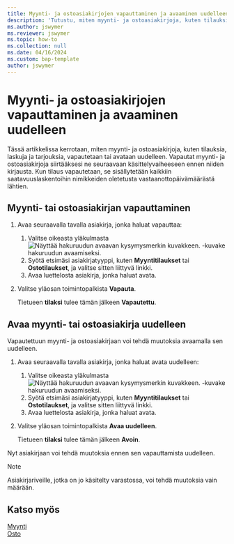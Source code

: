 ```yaml
---
title: Myynti- ja ostoasiakirjojen vapauttaminen ja avaaminen uudelleen
description: 'Tutustu, miten myynti- ja ostoasiakirjoja, kuten tilauksia, laskuja ja tarjouksia, vapautetaan tai avataan uudelleen.'
ms.author: jswymer
ms.reviewer: jswymer
ms.topic: how-to
ms.collection: null
ms.date: 04/16/2024
ms.custom: bap-template
author: jswymer
---
```


# <a name="release-and-reopen-sales-and-purchase-documents"></a>Myynti- ja ostoasiakirjojen vapauttaminen ja avaaminen uudelleen

Tässä artikkelissa kerrotaan, miten myynti- ja ostoasiakirjoja, kuten tilauksia, laskuja ja tarjouksia, vapautetaan tai avataan uudelleen. Vapautat myynti- ja ostoasiakirjoja siirtääksesi ne seuraavaan käsittelyvaiheeseen ennen niiden kirjausta. Kun tilaus vapautetaan, se sisällytetään kaikkiin saatavuuslaskentoihin nimikkeiden oletetusta vastaanottopäivämäärästä lähtien.

## <a name="release-a-sales-or-purchase-document"></a>Myynti- tai ostoasiakirjan vapauttaminen

1. Avaa seuraavalla tavalla asiakirja, jonka haluat vapauttaa:

   1. Valitse oikeasta yläkulmasta ![Näyttää hakuruudun avaavan kysymysmerkin kuvakkeen.](media/ui-search/search_small.png) -kuvake hakuruudun avaamiseksi.
   1. Syötä etsimäsi asiakirjatyyppi, kuten **Myyntitilaukset** tai **Ostotilaukset**, ja valitse sitten liittyvä linkki.
   1. Avaa luettelosta asiakirja, jonka haluat avata.
1. Valitse yläosan toimintopalkista **Vapauta**.

   Tietueen **tilaksi** tulee tämän jälkeen **Vapautettu**.

## <a name="reopen-a-sales-or-purchase-document"></a>Avaa myynti- tai ostoasiakirja uudelleen

Vapautettuun myynti- ja ostoasiakirjaan voi tehdä muutoksia avaamalla sen uudelleen.

1. Avaa seuraavalla tavalla asiakirja, jonka haluat avata uudelleen:

   1. Valitse oikeasta yläkulmasta ![Näyttää hakuruudun avaavan kysymysmerkin kuvakkeen.](media/ui-search/search_small.png) -kuvake hakuruudun avaamiseksi.
   1. Syötä etsimäsi asiakirjatyyppi, kuten **Myyntitilaukset** tai **Ostotilaukset**, ja valitse sitten liittyvä linkki.
   1. Avaa luettelosta asiakirja, jonka haluat avata.
1. Valitse yläosan toimintopalkista **Avaa uudelleen**.

   Tietueen **tilaksi** tulee tämän jälkeen **Avoin**.

Nyt asiakirjaan voi tehdä muutoksia ennen sen vapauttamista uudelleen.

> [!NOTE]
> Asiakirjariveille, jotka on jo käsitelty varastossa, voi tehdä muutoksia vain määrään.

## <a name="see-also"></a>Katso myös
  
[Myynti](sales-manage-sales.md)  
[Osto](purchasing-manage-purchasing.md)  
